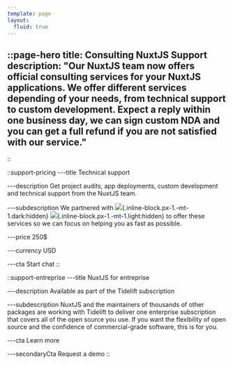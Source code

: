 ```yaml
---
template: page
layout:
  fluid: true
---
```

::page-hero
title: Consulting NuxtJS Support
description: "Our NuxtJS team now offers official consulting services for your NuxtJS applications.
We offer different services depending of your needs, from technical support to custom development. Expect a reply within one business day, we can sign custom NDA and you can get a full refund if you are not satisfied with our service."
---
::

::support-pricing
---title
Technical support

---description
Get project audits, app deployments, custom development and technical support from the NuxtJS team.

---subdescription
We partnered with ![](/img/support/light/otechie.svg){.inline-block.px-1.-mt-1.dark:hidden} ![](/img/support/dark/otechie.svg){.inline-block.px-1.-mt-1.light:hidden} to offer these services so we can focus on helping you as fast as possible.

---price
250$

---currency
USD

---cta
Start chat
::

::support-entreprise
---title
NuxtJS for entreprise

---description
Available as part of the Tidelift subscription

---subdescription
NuxtJS and the maintainers of thousands of other packages are working with Tidelift to deliver one enterprise subscription that covers all of the open source you use. If you want the flexibility of open source and the confidence of commercial-grade software, this is for you.

---cta
Learn more

---secondaryCta
Request a demo
::
